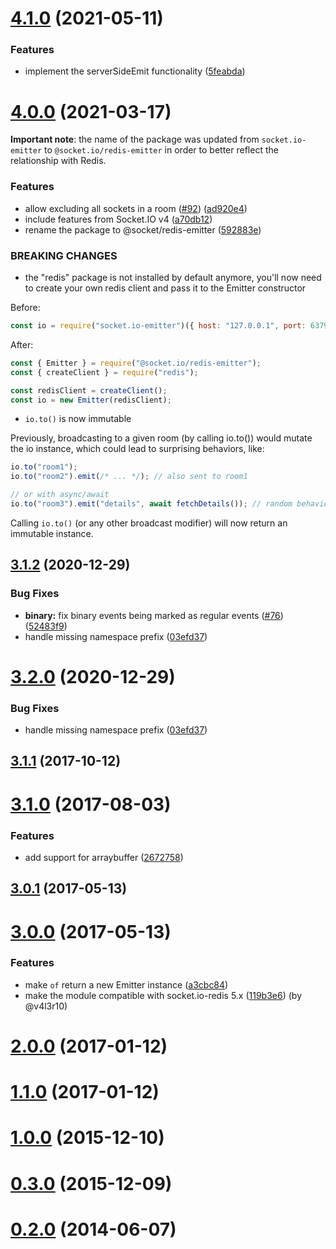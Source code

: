 # [4.1.0](https://github.com/socketio/socket.io-redis-emitter/compare/4.0.0...4.1.0) (2021-05-11)


### Features

* implement the serverSideEmit functionality ([5feabda](https://github.com/socketio/socket.io-redis-emitter/commit/5feabdac98f0ae44f30dcf36a29a8be328be139e))


# [4.0.0](https://github.com/socketio/socket.io-emitter/compare/3.2.0...4.0.0) (2021-03-17)

**Important note**: the name of the package was updated from `socket.io-emitter` to `@socket.io/redis-emitter` in order to better reflect the relationship with Redis.

### Features

* allow excluding all sockets in a room ([#92](https://github.com/socketio/socket.io-emitter/issues/92)) ([ad920e4](https://github.com/socketio/socket.io-emitter/commit/ad920e4ebe3cf616d5401944e2ba8b12b383d7ed))
* include features from Socket.IO v4 ([a70db12](https://github.com/socketio/socket.io-emitter/commit/a70db12877d901dd0f7085def0a91145b7c83163))
* rename the package to @socket/redis-emitter ([592883e](https://github.com/socketio/socket.io-emitter/commit/592883e9d85063411ffde760e0cdef10245e2573))


### BREAKING CHANGES

* the "redis" package is not installed by default anymore, you'll now need to create your own redis client and pass it to the Emitter constructor

Before:

```js
const io = require("socket.io-emitter")({ host: "127.0.0.1", port: 6379 });
```

After:

```js
const { Emitter } = require("@socket.io/redis-emitter");
const { createClient } = require("redis");

const redisClient = createClient();
const io = new Emitter(redisClient);
```

* `io.to()` is now immutable

Previously, broadcasting to a given room (by calling io.to()) would mutate the io instance, which could lead to surprising behaviors, like:

```js
io.to("room1");
io.to("room2").emit(/* ... */); // also sent to room1

// or with async/await
io.to("room3").emit("details", await fetchDetails()); // random behavior: maybe in room3, maybe to all clients
```

Calling `io.to()` (or any other broadcast modifier) will now return an immutable instance.



## [3.1.2](https://github.com/socketio/socket.io-emitter/compare/3.1.1...3.1.2) (2020-12-29)


### Bug Fixes

* **binary:** fix binary events being marked as regular events ([#76](https://github.com/socketio/socket.io-emitter/issues/76)) ([52483f9](https://github.com/socketio/socket.io-emitter/commit/52483f976982f45dc7335280a3ab4a8bf4a80aa9))
* handle missing namespace prefix ([03efd37](https://github.com/socketio/socket.io-emitter/commit/03efd372a0d584c3f44d4bcefd0ba475dd042fa8))



# [3.2.0](https://github.com/socketio/socket.io-emitter/compare/3.1.1...3.2.0) (2020-12-29)


### Bug Fixes

* handle missing namespace prefix ([03efd37](https://github.com/socketio/socket.io-emitter/commit/03efd372a0d584c3f44d4bcefd0ba475dd042fa8))



## [3.1.1](https://github.com/socketio/socket.io-emitter/compare/3.1.0...3.1.1) (2017-10-12)



# [3.1.0](https://github.com/socketio/socket.io-emitter/compare/3.0.1...3.1.0) (2017-08-03)


### Features

* add support for arraybuffer ([2672758](https://github.com/socketio/socket.io-emitter/commit/267275838034bd2016395c05a449b16f9ad29f20))



## [3.0.1](https://github.com/socketio/socket.io-emitter/compare/3.0.0...3.0.1) (2017-05-13)



# [3.0.0](https://github.com/socketio/socket.io-emitter/compare/2.0.0...3.0.0) (2017-05-13)


### Features

* make `of` return a new Emitter instance ([a3cbc84](https://github.com/socketio/socket.io-emitter/commit/a3cbc84b58d7acbb45ecd04c9d9d31e51e5750aa))
* make the module compatible with socket.io-redis 5.x ([119b3e6](https://github.com/socketio/socket.io-emitter/commit/119b3e68a45cdb6ad10a8e0c7f33a0d13fe48d0b)) (by @v4l3r10)



# [2.0.0](https://github.com/socketio/socket.io-emitter/compare/1.1.0...2.0.0) (2017-01-12)



# [1.1.0](https://github.com/socketio/socket.io-emitter/compare/1.0.0...1.1.0) (2017-01-12)



# [1.0.0](https://github.com/socketio/socket.io-emitter/compare/0.3.0...1.0.0) (2015-12-10)



# [0.3.0](https://github.com/socketio/socket.io-emitter/compare/0.2.0...0.3.0) (2015-12-09)



# [0.2.0](https://github.com/socketio/socket.io-emitter/compare/0.1.0...0.2.0) (2014-06-07)
